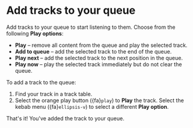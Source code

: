 # Add tracks to your queue

Add tracks to your queue to start listening to them. Choose from the following __Play options__:

- __Play__ – remove all content from the queue and play the selected track.
- __Add to queue__ – add the selected track to the end of the queue.
- __Play next__ – add the selected track to the next position in the queue.
- __Play now__ – play the selected track immediately but do not clear the queue.

To add a track to the queue:

1. Find your track in a track table.
2. Select the orange play button ({fa}`play`) to __Play__ the track. Select the kebab menu ({fa}`ellipsis-v`) to select a different __Play option__.

That's it! You've added the track to your queue.
